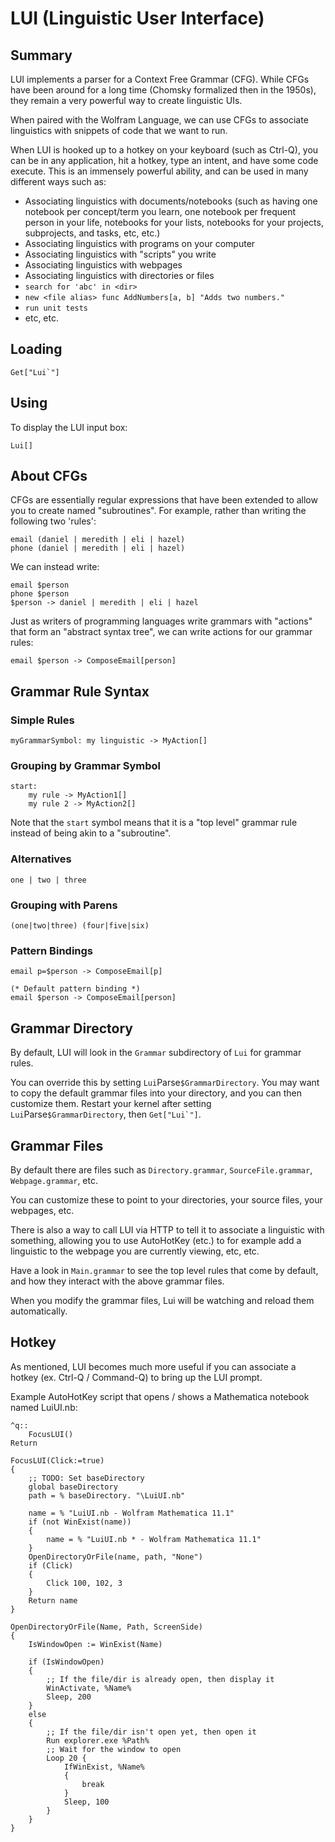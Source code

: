 # LUI (Linguistic User Interface) 

## Summary

LUI implements a parser for a Context Free Grammar (CFG).  While CFGs have been around for a long time (Chomsky formalized then in the 1950s), they remain a very powerful way to create linguistic UIs.

When paired with the Wolfram Language, we can use CFGs to associate linguistics with snippets of code that we want to run.

When LUI is hooked up to a hotkey on your keyboard (such as Ctrl-Q), you can be in any application, hit a hotkey, type an intent, and have some code execute. This is an immensely powerful ability, and can be used in many different ways such as:

* Associating linguistics with documents/notebooks (such as having one notebook per concept/term you learn, one notebook per frequent person in your life, notebooks for your lists, notebooks for your projects, subprojects, and tasks, etc, etc.)
* Associating linguistics with programs on your computer
* Associating linguistics with "scripts" you write
* Associating linguistics with webpages
* Associating linguistics with directories or files
* ```search for 'abc' in <dir>```
* ```new <file alias> func AddNumbers[a, b] "Adds two numbers."```
* ```run unit tests```
* etc, etc.

## Loading

```
Get["Lui`"]
```

## Using

To display the LUI input box:

```
Lui[]
```

## About CFGs

CFGs are essentially regular expressions that have been extended to allow you to create named "subroutines".  For example, rather than writing the following two 'rules':

    email (daniel | meredith | eli | hazel)
    phone (daniel | meredith | eli | hazel)

We can instead write:

    email $person
    phone $person
    $person -> daniel | meredith | eli | hazel

Just as writers of programming languages write grammars with "actions" that form an "abstract syntax tree", we can write actions for our grammar rules:

    email $person -> ComposeEmail[person]

## Grammar Rule Syntax

### Simple Rules

```
myGrammarSymbol: my linguistic -> MyAction[]
```

### Grouping by Grammar Symbol

    start:
        my rule -> MyAction1[]
        my rule 2 -> MyAction2[]

Note that the `start` symbol means that it is a "top level" grammar rule instead of being akin to a "subroutine".

### Alternatives

    one | two | three

### Grouping with Parens

    (one|two|three) (four|five|six)

### Pattern Bindings

    email p=$person -> ComposeEmail[p]
    
    (* Default pattern binding *)
    email $person -> ComposeEmail[person]

## Grammar Directory

By default, LUI will look in the `Grammar` subdirectory of `Lui` for grammar rules.

You can override this by setting `Lui`Parse`$GrammarDirectory`.  You may want to copy the default grammar files into your directory, and you can then customize them. Restart your kernel after setting `Lui`Parse`$GrammarDirectory`, then ```Get["Lui`"]```.

## Grammar Files

By default there are files such as `Directory.grammar`, `SourceFile.grammar`, `Webpage.grammar`, etc.

You can customize these to point to your directories, your source files, your webpages, etc.

There is also a way to call LUI via HTTP to tell it to associate a linguistic with something, allowing you to use AutoHotKey (etc.) to for example add a linguistic to the webpage you are currently viewing, etc, etc.

Have a look in `Main.grammar` to see the top level rules that come by default, and how they interact with the above grammar files.

When you modify the grammar files, Lui will be watching and reload them automatically.

## Hotkey

As mentioned, LUI becomes much more useful if you can associate a hotkey (ex. Ctrl-Q / Command-Q) to bring up the LUI prompt.

Example AutoHotKey script that opens / shows a Mathematica notebook named LuiUI.nb:

    ^q::
        FocusLUI()
    Return
    
    FocusLUI(Click:=true)
    {
        ;; TODO: Set baseDirectory
        global baseDirectory
        path = % baseDirectory. "\LuiUI.nb"
        
        name = % "LuiUI.nb - Wolfram Mathematica 11.1"
        if (not WinExist(name))
        {
            name = % "LuiUI.nb * - Wolfram Mathematica 11.1"
        }
        OpenDirectoryOrFile(name, path, "None")
        if (Click)
        {
            Click 100, 102, 3
        }
        Return name
    }
    
    OpenDirectoryOrFile(Name, Path, ScreenSide)
    {
        IsWindowOpen := WinExist(Name)
    
        if (IsWindowOpen)
        {
            ;; If the file/dir is already open, then display it
            WinActivate, %Name%
            Sleep, 200
        }
        else
        {
            ;; If the file/dir isn't open yet, then open it
            Run explorer.exe %Path%
            ;; Wait for the window to open
            Loop 20 {
                IfWinExist, %Name%
                {
                    break
                }
                Sleep, 100
            }
        }
    }